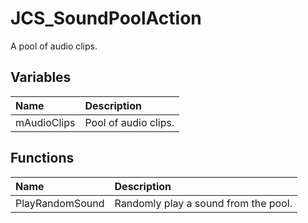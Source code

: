# JCS_SoundPoolAction

A pool of audio clips.

## Variables

| Name              | Description                       |
|:------------------|:----------------------------------|
| mAudioClips       | Pool of audio clips.              |

## Functions

| Name            | Description                          |
|:----------------|:-------------------------------------|
| PlayRandomSound | Randomly play a sound from the pool. |
